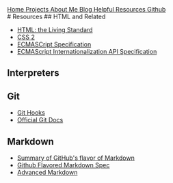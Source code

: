  <nav>
            <a href="index.html">
                Home
            </a>
            <a href="projects/index.html">
                Projects
            </a>
            <a href="aboutme.html">
                About Me
            </a>
            <a href="blog/index.html">
                Blog
            </a>
            <a href="resources.html">
                Helpful Resources
            </a>
            <a href="https://github.com/clin1234/">
                Github
            </a>
</nav>
# Resources
## HTML and Related

* [HTML: the Living Standard](https://html.spec.whatwg.org/dev/)
* [CSS 2](https://drafts.csswg.org/css2/)
* [ECMASCript Specification](https://tc39.es/ecma262/)
* [ECMAScript Internationalization API Specification](https://tc39.es/ecma402/)

## Interpreters

## Git

* [Git Hooks](https://githooks.com/)
* [Official Git Docs](https://git-scm.com/doc)

## Markdown

* [Summary of GitHub's flavor of Markdown](https://guides.github.com/features/mastering-markdown/)
* [Github Flavored Markdown Spec](https://github.github.com/gfm/)
* [Advanced Markdown](https://github.com/DavidWells/advanced-markdown)
